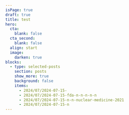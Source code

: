 ```yaml
---
isPage: true
draft: true
title: test
hero:
  cta:
    blank: false
  cta_second:
    blank: false
  align: start
  image:
    darken: true
blocks:
  - type: selected-posts
    section: posts
    show_more: true
    background: false
    items:
      - 2024/07/2024-07-15-
      - 2024/07/2024-07-15-fda-n-n-n-n-n
      - 2024/07/2024-07-15-n-n-nuclear-medicine-2021
      - 2024/07/2024-07-15-n
---
```

